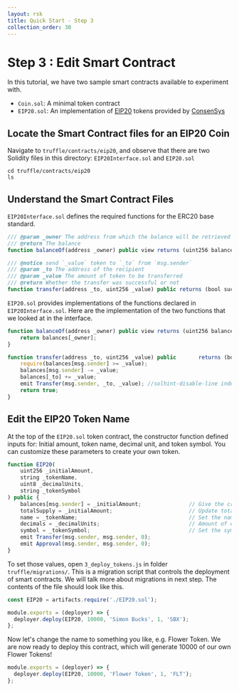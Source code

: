 ```yaml
---
layout: rsk
title: Quick Start - Step 3
collection_order: 30
---
```


# Step 3 : Edit Smart Contract

In this tutorial, we have two sample smart contracts available to experiment with.

- `Coin.sol`: A minimal token contract
- `EIP20.sol`: An implementation of [EIP20](https://github.com/ethereum/EIPs/blob/master/EIPS/eip-20-token-standard.md) tokens provided by [ConsenSys](https://github.com/ConsenSys/Tokens)

## Locate the Smart Contract files for an EIP20 Coin

Navigate to `truffle/contracts/eip20`, and observe that there are two Solidity files in this directory: `EIP20Interface.sol` and `EIP20.sol`

```shell
cd truffle/contracts/eip20
ls
```

## Understand the Smart Contract Files

`EIP20Interface.sol` defines the required functions for the ERC20 base standard.

```javascript
/// @param _owner The address from which the balance will be retrieved
/// @return The balance
function balanceOf(address _owner) public view returns (uint256 balance);
```

```javascript
/// @notice send `_value` token to `_to` from `msg.sender`
/// @param _to The address of the recipient
/// @param _value The amount of token to be transferred
/// @return Whether the transfer was successful or not
function transfer(address _to, uint256 _value) public returns (bool success);
```

`EIP20.sol` provides implementations of the functions declared in `EIP20Interface.sol`.
Here are the implementation of the two functions that we looked at in the interface.

```javascript
function balanceOf(address _owner) public view returns (uint256 balance) {
    return balances[_owner];
}
```

```javascript
function transfer(address _to, uint256 _value) public       returns (bool success) {
    require(balances[msg.sender] >= _value);
    balances[msg.sender] -= _value;
    balances[_to] += _value;
    emit Transfer(msg.sender, _to, _value); //solhint-disable-line indent, no-unused-vars
    return true;
}
```

## Edit the EIP20 Token Name

At the top of the `EIP20.sol` token contract, the constructor function defined inputs for:
Initial amount, token name, decimal unit, and token symbol.
You can customize these parameters to create your own token.

```javascript
function EIP20(
    uint256 _initialAmount,
    string _tokenName,
    uint8 _decimalUnits,
    string _tokenSymbol
) public {
    balances[msg.sender] = _initialAmount;               // Give the creator all initial tokens
    totalSupply = _initialAmount;                        // Update total supply
    name = _tokenName;                                   // Set the name for display purposes
    decimals = _decimalUnits;                            // Amount of decimals for display purposes
    symbol = _tokenSymbol;                               // Set the symbol for display purposes
    emit Transfer(msg.sender, msg.sender, 0);
    emit Approval(msg.sender, msg.sender, 0);
}
```

To set those values, open `3_deploy_tokens.js` in folder `truffle/migrations/`. This is a migration script that controls the deployment of smart contracts. We will talk more about migrations in next step. The contents of the file should look like this.

```javascript
const EIP20 = artifacts.require('./EIP20.sol');

module.exports = (deployer) => {
  deployer.deploy(EIP20, 10000, 'Simon Bucks', 1, 'SBX');
};
```

Now let's change the name to something you like, e.g. Flower Token.
We are now ready to deploy this contract,
which will generate 10000 of our own Flower Tokens!

```javascript
module.exports = (deployer) => {
  deployer.deploy(EIP20, 10000, 'Flower Token', 1, 'FLT');
};
```
